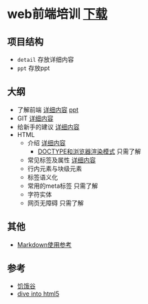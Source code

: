 # web前端培训 [下载](https://github.com/iamjoel/front-end-note/archive/master.zip)

## 项目结构
* `detail` 存放详细内容
* `ppt` 存放ppt

## 大纲
* 了解前端 [详细内容](detail/about.md) [ppt](ppt/about.html)
* GIT [详细内容](detail/git.md)
* 给新手的建议 [详细内容](detail/suggest.md)
* HTML
    * 介绍 [详细内容](detail/html/intro.md)
    	* [DOCTYPE和浏览器渲染模式](quirks-mode-and-standards-mode.md) 只需了解
    * 常见标签及属性 [详细内容](detail/html/tag-and-attr.md)
    * 行内元素与块级元素
    * 标签语义化
    * 常用的meta标签 只需了解
    * 字符实体
    * 网页无障碍 只需了解

## 其他
* [Markdown使用参考](others/markdown.md)

## 参考
* [饥饿谷](http://kejian.sinaapp.com/)
* [dive into html5](http://diveintohtml5.info/table-of-contents.html)
